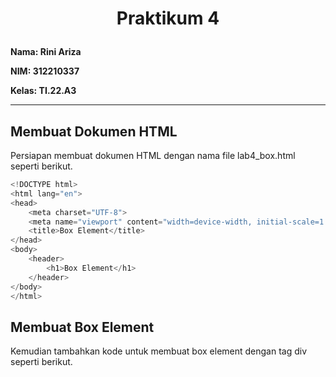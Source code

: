 <h1 <p align="center"><b>Praktikum 4</b></p></h1> 

**Nama: Rini Ariza**

**NIM: 312210337**

**Kelas: TI.22.A3**

---

## Membuat Dokumen HTML
Persiapan membuat dokumen HTML dengan nama file lab4_box.html seperti berikut.

```python
<!DOCTYPE html>
<html lang="en">
<head>
    <meta charset="UTF-8">
    <meta name="viewport" content="width=device-width, initial-scale=1.0">
    <title>Box Element</title>
</head>
<body>
    <header>
        <h1>Box Element</h1>
    </header>
</body>
</html>
```

## Membuat Box Element
Kemudian tambahkan kode untuk membuat box element dengan tag div seperti berikut.

```

